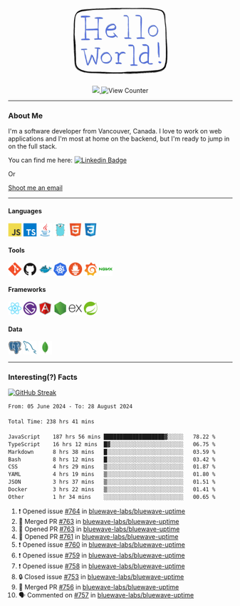 <div align="center">
    <img src="./img/hello_world.webp" height="200px" width="">
    <div>
        <a href="https://www.linkedin.com/in/ajhollid">
            <img src="https://img.shields.io/badge/LinkedIn-blue"/>
        </a>
        <img src="https://komarev.com/ghpvc/?username=ajhollid&color=yellow" alt="View Counter">
    </div>
</div>

---

### About Me

I'm a software developer from Vancouver, Canada. I love to work on web applications and I'm most at home on the backend, but I'm ready to jump in on the full stack.

You can find me here: [![Linkedin Badge](https://img.shields.io/badge/-ajhollid-blue?style=flat&logo=Linkedin&logoColor=white)](https://www.linkedin.com/in/ajhollid)

Or

[Shoot me an email](mailto:ajhollid@gmail.com)

---

#### Languages

<div>
    <img src="./img/devicons/javascript-original.svg" width=30 height=30 alt="JavaScript">
    <img src="/img/devicons/typescript-original.svg" width=30 height=30 alt="TypeScript">
    <img src="./img/devicons/java-original.svg" width=30 height=30 alt="Java">
    <img src="./img/devicons/go-original.svg" width=30 height=30 alt="Golang">
    <img src="./img/devicons/html5-original.svg" width=30 height=30 alt="HTML 5">
    <img src="./img/devicons/css3-original.svg" width=30 height=30 alt="CSS 3">
</div>

#### Tools

<div>
    <img src="./img/devicons/git-original.svg" width=30 height=30 alt="Git">
    <img src="./img/devicons/github-original.svg" width=30 height=30 alt="Github">
    <img src="./img/devicons/docker-original.svg" width=30 
    height=30 alt="Docker">
    <img src="./img/devicons/kubernetes-original.svg" width=30 height=30 alt="K8">
    <img src="./img/devicons/prometheus-original.svg" width=30 height=30 alt="Prometheus">
    <img src="./img/devicons/grafana-original.svg" width=30 height=30 alt="Grafana">
    <img src="./img/devicons/nginx-original.svg" width=30 height=30 alt="Nginx">
</div>

#### Frameworks

<div>
    <img src="./img/devicons/react-original.svg" width=30 height=30 alt="React">
    <img src="./img/devicons/gatsby-original.svg" width=30 height=30 alt="Gatsby">
    <img src="./img/devicons/angularjs-original.svg" width=30 height=30 alt="AngularJS">
    <img src="./img/devicons/nodejs-original.svg" width=30 height=30 alt="NodeJS">
    <img src="./img/devicons/express-original.svg" width=30 height=30 alt="Express">
    <img src="./img/devicons/spring-original.svg" width=30 height=30 alt="Spring">
</div>

#### Data

<div>
    <img src="./img/devicons/postgresql-original.svg" width=30 height=30 alt="Postgresql">
    <img src="./img/devicons/mysql-original.svg" width=30 height=30 alt="Mysql">
    <img src="./img/devicons/mongodb-original.svg" width=30 height=30 alt="MongoDB">
</div>

---

### Interesting(?) Facts

[![GitHub Streak](http://github-readme-streak-stats.herokuapp.com?user=ajhollid)](https://git.io/streak-stats)

 <!--START_SECTION:waka-->

```txt
From: 05 June 2024 - To: 28 August 2024

Total Time: 238 hrs 41 mins

JavaScript    187 hrs 56 mins ███████████████████▓░░░░░   78.22 %
TypeScript    16 hrs 12 mins  █▓░░░░░░░░░░░░░░░░░░░░░░░   06.75 %
Markdown      8 hrs 38 mins   █░░░░░░░░░░░░░░░░░░░░░░░░   03.59 %
Bash          8 hrs 12 mins   █░░░░░░░░░░░░░░░░░░░░░░░░   03.42 %
CSS           4 hrs 29 mins   ▒░░░░░░░░░░░░░░░░░░░░░░░░   01.87 %
YAML          4 hrs 19 mins   ▒░░░░░░░░░░░░░░░░░░░░░░░░   01.80 %
JSON          3 hrs 37 mins   ▒░░░░░░░░░░░░░░░░░░░░░░░░   01.51 %
Docker        3 hrs 22 mins   ▒░░░░░░░░░░░░░░░░░░░░░░░░   01.41 %
Other         1 hr 34 mins    ░░░░░░░░░░░░░░░░░░░░░░░░░   00.65 %
```

<!--END_SECTION:waka-->


<!--START_SECTION:activity-->
1. ❗ Opened issue [#764](https://github.com/bluewave-labs/bluewave-uptime/issues/764) in [bluewave-labs/bluewave-uptime](https://github.com/bluewave-labs/bluewave-uptime)
2. 🎉 Merged PR [#763](https://github.com/bluewave-labs/bluewave-uptime/pull/763) in [bluewave-labs/bluewave-uptime](https://github.com/bluewave-labs/bluewave-uptime)
3. 💪 Opened PR [#763](https://github.com/bluewave-labs/bluewave-uptime/pull/763) in [bluewave-labs/bluewave-uptime](https://github.com/bluewave-labs/bluewave-uptime)
4. 💪 Opened PR [#761](https://github.com/bluewave-labs/bluewave-uptime/pull/761) in [bluewave-labs/bluewave-uptime](https://github.com/bluewave-labs/bluewave-uptime)
5. ❗ Opened issue [#760](https://github.com/bluewave-labs/bluewave-uptime/issues/760) in [bluewave-labs/bluewave-uptime](https://github.com/bluewave-labs/bluewave-uptime)
6. ❗ Opened issue [#759](https://github.com/bluewave-labs/bluewave-uptime/issues/759) in [bluewave-labs/bluewave-uptime](https://github.com/bluewave-labs/bluewave-uptime)
7. ❗ Opened issue [#758](https://github.com/bluewave-labs/bluewave-uptime/issues/758) in [bluewave-labs/bluewave-uptime](https://github.com/bluewave-labs/bluewave-uptime)
8. 🔒 Closed issue [#753](https://github.com/bluewave-labs/bluewave-uptime/issues/753) in [bluewave-labs/bluewave-uptime](https://github.com/bluewave-labs/bluewave-uptime)
9. 🎉 Merged PR [#756](https://github.com/bluewave-labs/bluewave-uptime/pull/756) in [bluewave-labs/bluewave-uptime](https://github.com/bluewave-labs/bluewave-uptime)
10. 🗣 Commented on [#757](https://github.com/bluewave-labs/bluewave-uptime/pull/757#issuecomment-2321852431) in [bluewave-labs/bluewave-uptime](https://github.com/bluewave-labs/bluewave-uptime)
<!--END_SECTION:activity-->
